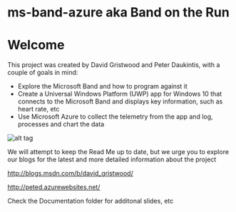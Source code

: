 # ms-band-azure aka Band on the Run

# Welcome

This project was created by David Gristwood and Peter Daukintis, with a couple of goals in mind:

- Explore the Microsoft Band and how to program against it
- Create a Universal Windows Platform (UWP) app for Windows 10 that connects to the Microsoft Band and displays key information, such as heart rate, etc
- Use Microsoft Azure to collect the telemetry from the app and log, processes and chart the data

![alt tag](https://raw.github.com/BandOnTheRun/ms-band-azure/master/assets/botr.png)

We will attempt to keep the Read Me up to date, but we urge you to explore our blogs for the latest and more detailed information about the project

http://blogs.msdn.com/b/david_gristwood/

http://peted.azurewebsites.net/

Check the Documentation folder for additonal slides, etc
